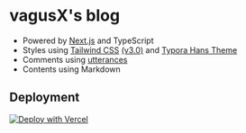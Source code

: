 # vagusX's blog

* Powered by [Next.js](https://github.com/vercel/next.js) and TypeScript
* Styles using [Tailwind CSS](https://tailwindcss.com) [(v3.0)](https://tailwindcss.com/blog/tailwindcss-v3) and [Typora Hans Theme](https://github.com/vagusX/typora-hans-theme)
* Comments using [utterances](https://utteranc.es/)
* Contents using Markdown

## Deployment

[![Deploy with Vercel](https://vercel.com/button)](https://vercel.com/vagusxl/blog)
